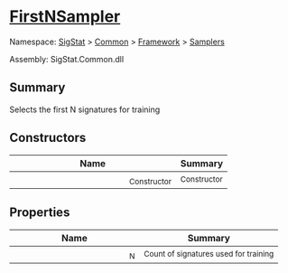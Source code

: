 # [FirstNSampler](./FirstNSampler.md)

Namespace: [SigStat]() > [Common](./../../README.md) > [Framework]() > [Samplers](./README.md)

Assembly: SigStat.Common.dll

## Summary
Selects the first N signatures for training

## Constructors

| Name | Summary | 
| --- | --- | 
|<img width=200/> <sub>Constructor</sub> | <sub>Constructor</sub> | <br>


## Properties

| Name | Summary | 
| --- | --- | 
|<img width=200/> <sub>N</sub> | <sub>Count of signatures used for training</sub> | <br>


